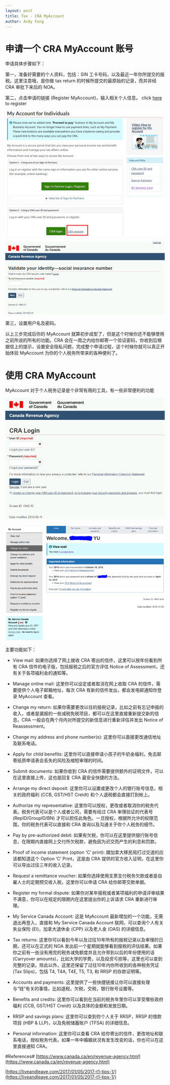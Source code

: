 ```yaml
---
layout: post
title: Tax - CRA MyAccount
author: Andy Feng
---
```


# 申请一个 CRA MyAccount 账号 #
申请具体步骤如下：

第一，准备好需要的个人资料，包括：SIN 工卡号码，以及最近一年你所提交的报税。这里注意哦，是你做 tax return 的时候所提交的最原始的记录，而并非经 CRA 审批下来后的 NOA。

第二，点击申请的链接 (Register MyAccount)，输入相关个人信息。 click [here](https://www.canada.ca/en/revenue-agency/services/e-services/e-services-individuals/account-individuals.html) to register

![](/images/posts/2019200406-tax-3.png)

![](/images/posts/2019200406-tax-4.png)

第三，设置用户名及密码。

以上三步完成后你的 MyAccount 就算初步成型了，但是这个时候你还不能够使用之前所说的所有的功能。CRA 会在一周之内给你邮寄一个验证密码，你收到后根据信上的提示，设置安全隐私问题，完成整个申请过程，这个时候你就可以真正开始体验 MyAccount 为你的个人税务所带来的各种便利了。

# 使用 CRA MyAccount

MyAccount 对于个人税务记录是个非常有用的工具，有一些非常便利的功能

![](/images/posts/2019200406-tax-2.png)

![](/images/posts/2019200406-tax.png)

主要功能如下：

- View mail: 如果你选择了网上接收 CRA 寄出的信件，这里可以按年份看到所有 CRA 信件的电子版，包括报税之后的官方评估 Notice of Assessment，还有关于各项福利金的通知等。

- Manage online mail: 这里你可以设定或者取消在网上收取 CRA 的信件，需要提供个人电子邮箱地址，每次 CRA 有新的信件发出，都会发电邮通知你登录 MyAccount 查看。

- Change my return: 如果你需要更改以往的报税记录，比如之前有忘记申报的收入，或者是漏报的一些减税免税项目，都可以在这里直接重新提交新的信息。CRA 一般会在两个月内对所提交的新信息进行重新评估并发出 Notice of Reassessment。

- Change my address and phone number(s): 这里你可以直接更改通信地址及联系电话。

- Apply for child benefits: 这里你可以直接申请小孩子的牛奶金福利，免去邮寄纸质申请表会丢失的风险及缩短审理的时间。

- Submit documents: 如果你收到 CRA 的信件需要提供额外的证明文件，可以在这里直接上传，这也是回复 CRA 最安全快捷的方法。

- Arrange my direct deposit: 这里你可以设置或更改个人的银行账号信息，相关的政府福利 (CCB, GST/HST Creidt) 和个人退税都会直接打到帐上。

- Authorize my representative: 这里你可以授权，更改或者取消你的税务代表。税务代表可以是个人或者公司，需要有经过 CRA 审理验证的代表号 (RepID/GroupID/BN) 才可以担任此角色。一旦授权，根据所允许的权限范围，你的税务代表可以直接和 CRA 查询以及沟通关于你个人税务的细节。

- Pay by pre-authorized debit: 如果有欠税，你可以在这里提供银行账号信息，在限期内直接网上交付所欠税款，避免因为迟交而产生的利息和罚款。

- Proof of income statement (option ‘C’ print): 跟加拿大移民局打过交道的应该都知道这个 Option ‘C’ Print，这是由 CRA 提供的官方收入证明，在这里你可以导出过往三年的收入记录。

- Request a remittance voucher: 如果你选择使用支票支付税务欠款或者是自雇人士的定期预交收入税，这里你可以申请 CRA 给你邮寄交款单据。

- Register my formal dispute: 如果你对某年报税或者某项福利的申请评审结果不满意，你可以在规定的限期内在这里提出你的上诉请求 CRA 重新进行审理。

- My Service Canada Account: 这是 MyAccount 最新增加的一个功能，无需退出再登入，直接和 My Service Canada Account 联网，可以查询个人有关失业保险 (EI)，加拿大退休金 (CPP) 以及老人金 (OAS) 的详细信息。

- Tax returns: 这里你可以看到今年以及过往10年所有的报税记录以及审理的日期，还可以在正式的 NOA 发出前一个星期就能够看到报税的评估结果。如果你之前有一些没有用完的税务减免额度并且允许带到以后的年份使用的话 (Carryover amounts)，比如大学的学费，以及投资亏损等，这里也可以查到完整的记录。除此以外，这里还保留了过往10年内你所收到的各种税务凭证 (Tax Slips)，包括 T4, T4A, T4E, T5, T3, 和 RRSP 的存款证明等。

- Accounts and payments: 这里提供了一些快捷链接让你可以直接处理与“钱”有关的事情，比如退税，欠税，交税，银行账号设置等。

- Benefits and credits: 这里你可以看到在当前的税务年里你可以享受哪些政府福利 (CCB, GST/HST Creidt) 以及具体的金额和发放日期。

- RRSP and savings plans: 这里你可以查到你个人关于 RRSP，RRSP 的借款项目 (HBP & LLP)，以及免税储蓄账户 (TFSA) 的详细信息。

- Personal information: 这里你可以查看 CRA 给你寄出的信件，更改地址和联系电话，授权税务代表。如果一年中婚姻状况有发生改变的话，你也可以在这里直接通知 CRA。

#References#
[https://www.canada.ca/en/revenue-agency.html](https://www.canada.ca/en/revenue-agency.html)

[https://liveandleave.com/2017/01/05/2017-t1-tips-1/](https://liveandleave.com/2017/01/05/2017-t1-tips-1/)